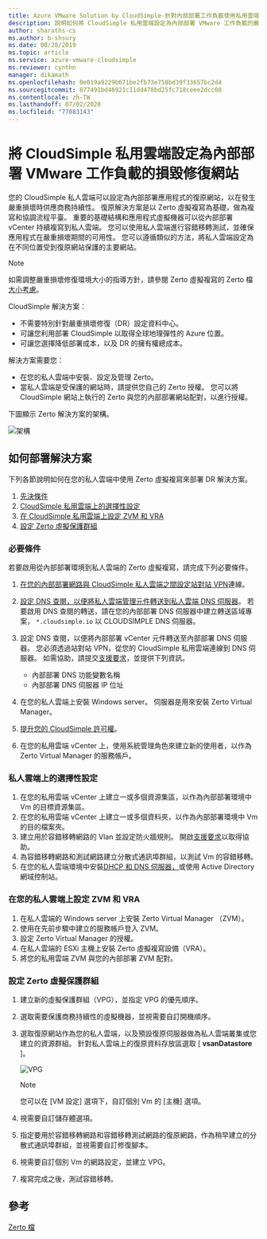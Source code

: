 ```yaml
---
title: Azure VMware Solution by CloudSimple-針對內部部署工作負載使用私用雲端作為災難網站
description: 說明如何將 CloudSimple 私用雲端設定為內部部署 VMware 工作負載的嚴重損壞修復網站
author: sharaths-cs
ms.author: b-shsury
ms.date: 08/20/2019
ms.topic: article
ms.service: azure-vmware-cloudsimple
ms.reviewer: cynthn
manager: dikamath
ms.openlocfilehash: 0e019a9229b671be2fb73e758bd39f33657bc2d4
ms.sourcegitcommit: 877491bd46921c11dd478bd25fc718ceee2dcc08
ms.contentlocale: zh-TW
ms.lasthandoff: 07/02/2020
ms.locfileid: "77083143"
---
```

# <a name="set-up-cloudsimple-private-cloud-as-a-disaster-recovery-site-for-on-premises-vmware-workloads"></a>將 CloudSimple 私用雲端設定為內部部署 VMware 工作負載的損毀修復網站

您的 CloudSimple 私人雲端可以設定為內部部署應用程式的復原網站，以在發生嚴重損壞時供應商務持續性。 復原解決方案是以 Zerto 虛擬複寫為基礎，做為複寫和協調流程平臺。 重要的基礎結構和應用程式虛擬機器可以從內部部署 vCenter 持續複寫到私人雲端。 您可以使用私人雲端進行容錯移轉測試，並確保應用程式在嚴重損壞期間的可用性。 您可以遵循類似的方法，將私人雲端設定為在不同位置受到復原網站保護的主要網站。

> [!NOTE]
> 如需調整嚴重損壞修復環境大小的指導方針，請參閱 Zerto 虛擬複寫的 Zerto 檔[大小考慮](https://s3.amazonaws.com/zertodownload_docs/5.5U3/Zerto%20Virtual%20Replication%20Sizing.pdf)。

CloudSimple 解決方案：

* 不需要特別針對嚴重損壞修復（DR）設定資料中心。
* 可讓您利用部署 CloudSimple 以取得全球地理彈性的 Azure 位置。
* 可讓您選擇降低部署成本，以及 DR 的擁有權總成本。

解決方案需要您：

* 在您的私人雲端中安裝、設定及管理 Zerto。
* 當私人雲端是受保護的網站時，請提供您自己的 Zerto 授權。 您可以將 CloudSimple 網站上執行的 Zerto 與您的內部部署網站配對，以進行授權。

下圖顯示 Zerto 解決方案的架構。

![架構](media/cloudsimple-zerto-architecture.png)

## <a name="how-to-deploy-the-solution"></a>如何部署解決方案

下列各節說明如何在您的私人雲端中使用 Zerto 虛擬複寫來部署 DR 解決方案。

1. [先決條件](#prerequisites)
2. [CloudSimple 私用雲端上的選擇性設定](#optional-configuration-on-your-private-cloud)
3. [在 CloudSimple 私用雲端上設定 ZVM 和 VRA](#set-up-zvm-and-vra-on-your-private-cloud)
4. [設定 Zerto 虛擬保護群組](#set-up-zerto-virtual-protection-group)

### <a name="prerequisites"></a>必要條件

若要啟用從內部部署環境到私人雲端的 Zerto 虛擬複寫，請完成下列必要條件。

1. [在您的內部部署網路與 CloudSimple 私人雲端之間設定站對站 VPN](set-up-vpn.md)連線。
2. [設定 DNS 查閱，以便將私人雲端管理元件轉送到私人雲端 DNS 伺服器](on-premises-dns-setup.md)。  若要啟用 DNS 查閱的轉送，請在您的內部部署 DNS 伺服器中建立轉送區域專案， `*.cloudsimple.io` 以 CLOUDSIMPLE DNS 伺服器。
3. 設定 DNS 查閱，以便將內部部署 vCenter 元件轉送至內部部署 DNS 伺服器。  您必須透過站對站 VPN，從您的 CloudSimple 私用雲端連線到 DNS 伺服器。 如需協助，請提交[支援要求](https://portal.azure.com/#blade/Microsoft_Azure_Support/HelpAndSupportBlade/newsupportrequest)，並提供下列資訊。  

    * 內部部署 DNS 功能變數名稱
    * 內部部署 DNS 伺服器 IP 位址

4. 在您的私人雲端上安裝 Windows server。 伺服器是用來安裝 Zerto Virtual Manager。
5. [提升您的 CloudSimple 許可權](escalate-private-cloud-privileges.md)。
6. 在您的私用雲端 vCenter 上，使用系統管理角色來建立新的使用者，以作為 Zerto Virtual Manager 的服務帳戶。

### <a name="optional-configuration-on-your-private-cloud"></a>私人雲端上的選擇性設定

1. 在您的私用雲端 vCenter 上建立一或多個資源集區，以作為內部部署環境中 Vm 的目標資源集區。
2. 在您的私用雲端 vCenter 上建立一或多個資料夾，以作為內部部署環境中 Vm 的目的檔案夾。
3. 建立用於容錯移轉網路的 Vlan 並設定防火牆規則。 開啟[支援要求](https://portal.azure.com/#blade/Microsoft_Azure_Support/HelpAndSupportBlade/newsupportrequest)以取得協助。
4. 為容錯移轉網路和測試網路建立分散式通訊埠群組，以測試 Vm 的容錯移轉。
5. 在您的私人雲端環境中安裝[DHCP 和 DNS 伺服器，](dns-dhcp-setup.md)或使用 Active Directory 網域控制站。

### <a name="set-up-zvm-and-vra-on-your-private-cloud"></a>在您的私人雲端上設定 ZVM 和 VRA

1. 在私人雲端的 Windows server 上安裝 Zerto Virtual Manager （ZVM）。
2. 使用在先前步驟中建立的服務帳戶登入 ZVM。
3. 設定 Zerto Virtual Manager 的授權。
4. 在私人雲端的 ESXi 主機上安裝 Zerto 虛擬複寫設備（VRA）。
5. 將您的私用雲端 ZVM 與您的內部部署 ZVM 配對。

### <a name="set-up-zerto-virtual-protection-group"></a>設定 Zerto 虛擬保護群組

1. 建立新的虛擬保護群組（VPG），並指定 VPG 的優先順序。
2. 選取需要保護商務持續性的虛擬機器，並視需要自訂開機順序。
3. 選取復原網站作為您的私人雲端，以及預設復原伺服器做為私人雲端叢集或您建立的資源群組。 針對私人雲端上的復原資料存放區選取 [ **vsanDatastore** ]。

    ![VPG](media/cloudsimple-zerto-vpg.png)

    > [!NOTE]
    > 您可以在 [VM 設定] 選項下，自訂個別 Vm 的 [主機] 選項。

4. 視需要自訂儲存體選項。
5. 指定要用於容錯移轉網路和容錯移轉測試網路的復原網路，作為稍早建立的分散式通訊埠群組，並視需要自訂修復腳本。
6. 視需要自訂個別 Vm 的網路設定，並建立 VPG。
7. 複寫完成之後，測試容錯移轉。

## <a name="reference"></a>參考

[Zerto 檔](https://www.zerto.com/myzerto/technical-documentation/)
